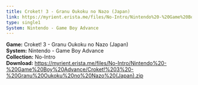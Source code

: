 ```yaml
---
title: Croket! 3 - Granu Oukoku no Nazo (Japan)
link: https://myrient.erista.me/files/No-Intro/Nintendo%20-%20Game%20Boy%20Advance/Croket!%203%20-%20Granu%20Oukoku%20no%20Nazo%20(Japan).zip
type: single1
System: Nintendo - Game Boy Advance
---
```

<b>Game:</b> Croket! 3 - Granu Oukoku no Nazo (Japan)<br>
<b>System:</b> Nintendo - Game Boy Advance<br>
<b>Collection:</b> No-Intro<br>
<b>Download:</b> https://myrient.erista.me/files/No-Intro/Nintendo%20-%20Game%20Boy%20Advance/Croket!%203%20-%20Granu%20Oukoku%20no%20Nazo%20(Japan).zip